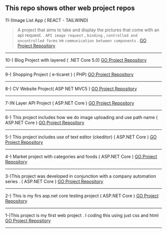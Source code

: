 
##  This repo shows other web project repos

11-)Image List App ( REACT - TAILWIND)
> A project that aims to take and display the pictures that come with an api request. .
> `API image request` , `binding` , `controlled and uncontrolled forms` ve `communication between components` .
[GO Project Repository ](https://github.com/sedatbilece/React-Projects/tree/master/imagelist-app)
***


10-) Blog Project with layered ( .NET Core 5.0) 
[GO Project Repository ](https://github.com/sedatbilece/ASP.NET-Core-5.0-Blog-Project)
***

9-) Shopping Project ( e-ticaret ) ( PHP)
[GO Project Repository ](https://github.com/sedatbilece/Shopping-Project)
***
8-) CV Website Project( ASP NET MVC5 )
[GO Project Repository ](https://github.com/sedatbilece/CvProject)
***

7-)N Layer API Project ( ASP.NET Core )
[GO Project Repository ](https://github.com/sedatbilece/NLayerProject)
***
6-) This project includes how we do image uploading and use path name ( ASP.NET Core )
[GO Project Repository ](https://github.com/sedatbilece/asp.net-core-image-uploading)
***

5-) This project includes use of text editor (ckeditor) ( ASP.NET Core )
[GO Project Repository ](https://github.com/sedatbilece/asp.net-core-texteditor-using)
***


4-) Market project with categories and foods ( ASP.NET Core )
[GO Project Repository ](https://github.com/sedatbilece/CoreAndFood)
***

3-)This project was developed in conjunction with a company automation series . ( ASP.NET Core )
[GO Project Repository ](https://github.com/sedatbilece/asp.net-core-company-automation-project)
***

2-) This is my firs asp.net core testing project ( ASP.NET Core )
   [GO Project Repository ](https://github.com/sedatbilece/asp.net-core-library-project)
***

1-)This project is my first web project . I coding this using just css and html   
    [GO Project Repository ](https://github.com/sedatbilece/my-first-page)
***







